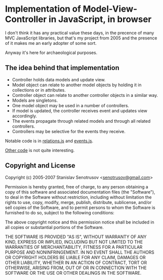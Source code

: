 # Implementation of Model-View-Controller in JavaScript, in browser

I don't think it has any practical value these days, in the precence of many MVC JavaScript libraries,
but that's my project from 2005 and the presence of it makes me an early adopter of some sort.

Anyway it's here for archaeological purposes.

## The idea behind that implementation

* Controller holds data models and update view.
* Model object can relate to another model objects by holding it in collections or in attributes.
* Controller object can relate to another controller objects in a similar way.
* Models are singletons.
* One model object may be used in a number of controllers.
* If model is updated, the controller receives event and updates view accordingly.
* The events propagate through related models and through all related controllers.
* Controllers may be selective for the events they receive.

Notable code is in
[relations.js](https://github.com/senotrusov/foam/blob/master/foam/foam_relations.js) and
[events.js](https://github.com/senotrusov/foam/blob/master/foam/foam_events.js).

[Other code](https://github.com/senotrusov/foam/tree/master/foam) is not quite interesting.


## Copyright and License

Copyright (c) 2005-2007 Stanislav Senotrusov \<senotrusov@gmail.com\>

Permission is hereby granted, free of charge, to any person obtaining
a copy of this software and associated documentation files (the
"Software"), to deal in the Software without restriction, including
without limitation the rights to use, copy, modify, merge, publish,
distribute, sublicense, and/or sell copies of the Software, and to
permit persons to whom the Software is furnished to do so, subject to
the following conditions:

The above copyright notice and this permission notice shall be
included in all copies or substantial portions of the Software.

THE SOFTWARE IS PROVIDED "AS IS", WITHOUT WARRANTY OF ANY KIND,
EXPRESS OR IMPLIED, INCLUDING BUT NOT LIMITED TO THE WARRANTIES OF
MERCHANTABILITY, FITNESS FOR A PARTICULAR PURPOSE AND
NONINFRINGEMENT. IN NO EVENT SHALL THE AUTHORS OR COPYRIGHT HOLDERS BE
LIABLE FOR ANY CLAIM, DAMAGES OR OTHER LIABILITY, WHETHER IN AN ACTION
OF CONTRACT, TORT OR OTHERWISE, ARISING FROM, OUT OF OR IN CONNECTION
WITH THE SOFTWARE OR THE USE OR OTHER DEALINGS IN THE SOFTWARE.
